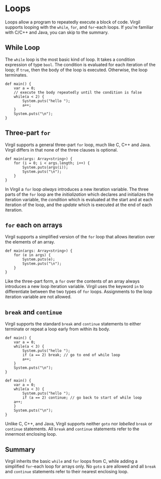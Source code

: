 # Loops #

Loops allow a program to repeatedly execute a block of code. Virgil supports looping with the `while`, `for`, and `for`-each loops. If you're familiar with C/C++ and Java, you can skip to the summary.

## While Loop ##

The `while` loop is the most basic kind of loop. It takes a condition expression of type `bool`. The condition is evaluated for each iteration of the loop; if `true`, then the body of the loop is executed. Otherwise, the loop terminates.

```
def main() {
    var a = 0;
    // execute the body repeatedly until the condition is false
    while(a < 2) {
        System.puts("hello ");
        a++;
    }
    System.puts("\n");
}
```

## Three-part `for` ##

Virgil supports a general three-part `for` loop, much like C, C++ and Java. Virgil differs in that none of the three clauses is optional.

```
def main(args: Array<string>) {
    for (i = 0; i < args.length; i++) {
        System.puts(args(i));
        System.puts("\n");
    }
}
```

In Virgil a `for` loop _always_ introduces a new iteration variable. The three parts of the `for` loop are the _initialization_ which declares and initializes the iteration variable, the _condition_ which is evaluated at the start and at each iteration of the loop, and the _update_ which is executed at the end of each iteration.

## `for` each on arrays ##

Virgil supports a simplified version of the `for` loop that allows iteration over the elements of an array.

```
def main(args: Array<string>) {
    for (e in args) {
        System.puts(e);
        System.puts("\n");
    }
}
```

Like the three-part form, a `for` over the contents of an array always introduces a new loop iteration variable. Virgil uses the keyword `in` to differentiate between the two types of `for` loops. Assignments to the loop iteration variable are not allowed.

## `break` and `continue` ##

Virgil supports the standard `break` and `continue` statements to either terminate or repeat a loop early from within its body.

```
def main() {
    var a = 0;
    while(a < 3) {
        System.puts("hello ");
        if (a == 2) break; // go to end of while loop
        a++;
    }
    System.puts("\n");
}
```

```
def main() {
    var a = 0;
    while(a < 3) {
        System.puts("hello ");
        if (a == 2) continue; // go back to start of while loop
    a++;
    }
    System.puts("\n");
}
```

Unlike C, C++, and Java, Virgil supports neither `goto` nor _labelled_ `break` or `continue` statements. All `break` and `continue` statements refer to the innermost enclosing loop.

## Summary ##

Virgil inherits the basic `while` and `for` loops from C, while adding a simplified `for`-each loop for arrays only. No `goto` s are allowed and all `break` and `continue` statements refer to their nearest enclosing loop.
